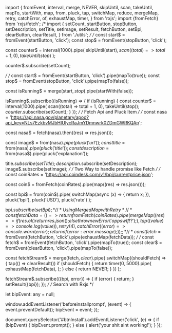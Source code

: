 import {
  fromEvent,
  interval,
  merge,
  NEVER,
  skipUntil,
  scan,
  takeUntil,
  mapTo,
  startWith,
  map,
  from,
  pluck,
  tap,
  switchMap,
  reduce,
  mergeMap,
  retry,
  catchError,
  of,
  exhaustMap,
  timer,
} from 'rxjs';
import {fromFetch} from 'rxjs/fetch';
/* import {
  setCount,
  startButton,
  stopButton,
  setDescription,
  setTitle,
  setImage,
  setResult,
  fetchButton,
  setBpi,
  clearButton,
  clearResult,
} from './utils';
 */
/* 
const start$ = fromEvent(startButton, 'click');
const stop$ = fromEvent(stopButton, 'click');

const counter$ = interval(1000).pipe(
  skipUntil(start$),
  scan((total) => total + 1, 0),
  takeUntil(stop$)
);

counter$.subscribe(setCount);

 */
/* 
const start$ = fromEvent(startButton, 'click').pipe(mapTo(true));
const stop$ = fromEvent(stopButton, 'click').pipe(mapTo(false));

const isRunning$ = merge(start$, stop$).pipe(startWith(false));

isRunning$.subscribe((isRunning) => {
  if (isRunning) {
    const counter$ = interval(1000).pipe(
      scan((total) => total + 1, 0),
      takeUntil(stop$)
    );
    counter$.subscribe(setCount);
  }
});
 */
/* Fetch Api and Pluck Item */
/* 
const nasa = 'https://api.nasa.gov/planetary/apod?api_key=NLs7EzkbvMJbHIUlycRaJmYDmnwrk0ZDmGWRKQAp';

const nasa$ = fetch(nasa).then((res) => res.json());

const image$ = from(nasa$).pipe(pluck('url'));
const title$ = from(nasa$).pipe(pluck('title'));
const description$ = from(nasa$).pipe(pluck('explanation'));

title$.subscribe(setTitle);
description$.subscribe(setDescription);
image$.subscribe(setImage); 
 */
/* Two Way to handle promise like Fetch */
/* 
const coinRates = 'https://api.coindesk.com/v1/bpi/currentprice.json';

const coin$ = fromFetch(coinRates).pipe(map((res) => res.json()));

const bpi$ = from(coin$).pipe(
  switchMap(async (x) => {
    return x;
  }),
  pluck('bpi'),
  pluck('USD'),
  pluck('rate')
);

bpi$.subscribe(setBpi);
 */
/* Using Merged Map with Retry */
/* 
const fetchData = () => {
  return fromFetch(coinRates).pipe(
    mergeMap((res) => {
      if (res.ok) {
        return res.json();
      } else {
        throw new Error('opps wtf!?');
      }
    }),
    tap((value) => console.log(value)),
    retry(4),
    catchError((error) => {
      console.warn(error);
      return of({error: error.message});
    })
  );
};
 */
/* const fetch$ = fromEvent(fetchButton, 'click').pipe(exhaustMap(fetchData)); */
/* 
const fetch$ = fromEvent(fetchButton, 'click').pipe(mapTo(true));
const clear$ = fromEvent(clearButton, 'click').pipe(mapTo(false));

const fetchStream$ = merge(fetch$, clear$).pipe(
  switchMap((shouldFetch) => {
    tap(() => clearResult())
    if (shouldFetch) {
      return timer(0, 5000).pipe(
        exhaustMap(fetchData),
      );
    } else {
      return NEVER;
    }
  })
);

fetchStream$.subscribe(({bpi, error}) => {
  if (error) {
    return;
  }
  setResult({bpi});
});
 */
/* Search with Rxjs */

let bipEvent: any = null;

window.addEventListener('beforeinstallprompt', (event) => {
  event.preventDefault();
  bipEvent = event;
});

document.querySelector('#btnInstall').addEventListener('click', (e) => {
  if (bipEvent) {
    bipEvent.prompt();
  } else {
    alert('your shit aint working!');
  }
});

